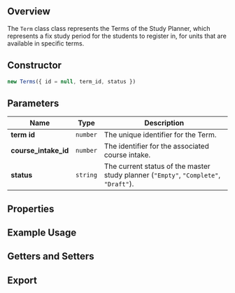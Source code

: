 ## Overview

The `Term` class class represents the Terms of the Study Planner, which represents a fix study period for the students to register in, for units that are available in specific terms.

## Constructor
```js
new Terms({ id = null, term_id, status })
```
## Parameters
| Name                 | Type     | Description                                                                          |
| -------------------- | -------- | ------------------------------------------------------------------------------------ |
| **term id**          | `number` | The unique identifier for the Term.                                                  |
| **course_intake_id** | `number` | The identifier for the associated course intake.                                     |
| **status**           | `string` | The current status of the master study planner (`"Empty"`, `"Complete"`, `"Draft"`). |

## Properties

## Example Usage

## Getters and Setters

## Export



